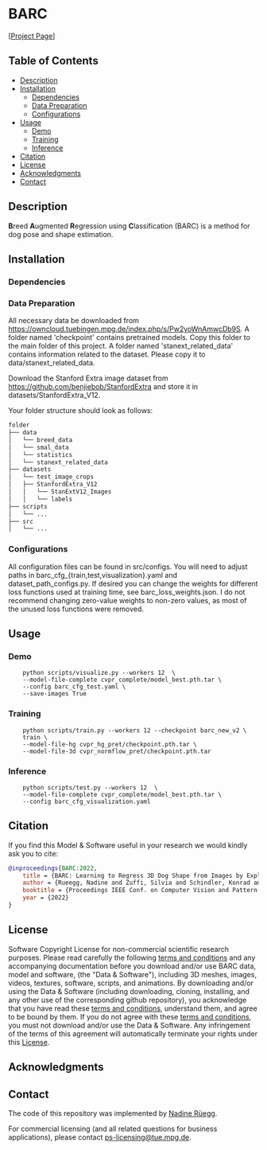 # BARC
[[Project Page](https://barc.is.tue.mpg.de/)] 


## Table of Contents
  * [Description](#description)
  * [Installation](#installation)
    * [Dependencies](#dependencies)
    * [Data Preparation](#data-preparation)
    * [Configurations](#configurations)
  * [Usage](#usage)
    * [Demo](#demo)
    * [Training](#training)
    * [Inference](#inference)
  * [Citation](#citation)
  * [License](#license)
  * [Acknowledgments](#acknowledgments)
  * [Contact](#contact)



## Description

**B**reed **A**ugmented **R**egression using **C**lassification (BARC) is a method for dog pose and shape estimation.


## Installation

### Dependencies

### Data Preparation

All necessary data be downloaded from https://owncloud.tuebingen.mpg.de/index.php/s/Pw2yoWnAmwcDb9S. A folder named 'checkpoint' contains pretrained models. Copy this folder to the main folder of this project. A folder named 'stanext_related_data' contains information related to the dataset. Please copy it to data/stanext_related_data.

Download the Stanford Extra image dataset from https://github.com/benjiebob/StanfordExtra and store it in datasets/StanfordExtra_V12. 

Your folder structure should look as follows:
```bash
folder
├── data
│   └── breed_data
│   └── smal_data
│   └── statistics
│   └── stanext_related_data
├── datasets
│   └── test_image_crops
│   ├── StanfordExtra_V12
│   │   └── StanExtV12_Images
│   │   └── labels
├── scripts
│   └── ...
├── src
│   └── ...
```

### Configurations

All configuration files can be found in src/configs. You will need to adjust paths in barc_cfg_{train,test,visualization}.yaml and dataset_path_configs.py. If desired you can change the weights for different loss functions used at training time, see barc_loss_weights.json. I do not recommend changing zero-value weights to non-zero values, as most of the unused loss functions were removed.



## Usage

### Demo
```shell
    python scripts/visualize.py --workers 12  \
    --model-file-complete cvpr_complete/model_best.pth.tar \
    --config barc_cfg_test.yaml \
    --save-images True
```

### Training
```shell
    python scripts/train.py --workers 12 --checkpoint barc_new_v2 \
    train \
    --model-file-hg cvpr_hg_pret/checkpoint.pth.tar \
    --model-file-3d cvpr_normflow_pret/checkpoint.pth.tar
```

### Inference
```shell
    python scripts/test.py --workers 12  \
    --model-file-complete cvpr_complete/model_best.pth.tar \
    --config barc_cfg_visualization.yaml
```

## Citation

If you find this Model & Software useful in your research we would kindly ask you to cite:

```bibtex
@inproceedings{BARC:2022,
    title = {BARC: Learning to Regress 3D Dog Shape from Images by Exploiting Breed Information},
    author = {Rueegg, Nadine and Zuffi, Silvia and Schindler, Konrad and Black, Michael J.},
    booktitle = {Proceedings IEEE Conf. on Computer Vision and Pattern Recognition (CVPR)},
    year = {2022}
}
```

## License

Software Copyright License for non-commercial scientific research purposes.
Please read carefully the following [terms and conditions](LICENSE) and any accompanying
documentation before you download and/or use BARC data, model and
software, (the "Data & Software"), including 3D meshes, images, videos,
textures, software, scripts, and animations. By downloading and/or using the
Data & Software (including downloading, cloning, installing, and any other use
of the corresponding github repository), you acknowledge that you have read
these [terms and conditions](LICENSE), understand them, and agree to be bound by them. If
you do not agree with these [terms and conditions](LICENSE), you must not download and/or
use the Data & Software. Any infringement of the terms of this agreement will
automatically terminate your rights under this [License](LICENSE).

## Acknowledgments


## Contact

The code of this repository was implemented by [Nadine Rüegg](mailto:nadine.rueegg@tuebingen.mpg.de).

For commercial licensing (and all related questions for business applications), please contact [ps-licensing@tue.mpg.de](mailto:ps-licensing@tue.mpg.de).

